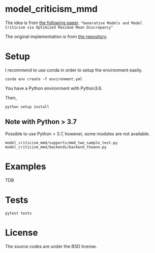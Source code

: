 # model_criticism_mmd

The idea is from [the following paper](https://arxiv.org/abs/1611.04488).
`"Generative Models and Model Criticism via Optimized Maximum Mean Discrepancy"`

The original implementation is from [the repository](https://github.com/djsutherland/opt-mmd).

# Setup

I recommend to use conda in order to setup the environment easily.

```
conda env create -f environment.yml
```

You have a Python environment with Python3.6.

Then,

```
python setup install
```

## Note with Python > 3.7

Possible to use Python > 3.7, however, some modules are not available.

```
model_criticism_mmd/supports/mmd_two_sample_test.py
model_criticism_mmd/backends/backend_theano.py
```

# Examples

TDB

# Tests

```
pytest tests
```

# License

The source codes are under the BSD license.

